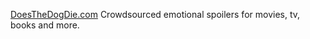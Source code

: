 
[DoesTheDogDie.com](https://www.doesthedogdie.com/)
Crowdsourced emotional spoilers for movies, tv, books and more.
